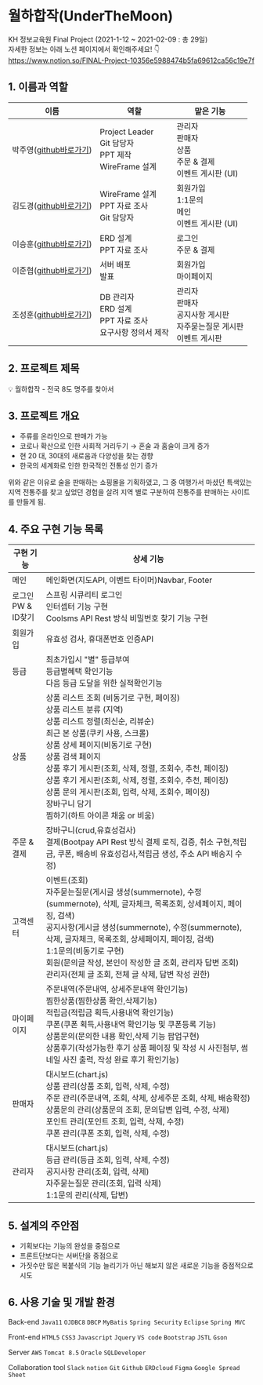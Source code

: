 # 월하합작(UnderTheMoon)
KH 정보교육원 Final Project (2021-1-12 ~ 2021-02-09 : 총 29일)  
자세한 정보는 아래 노션 페이지에서 확인해주세요! :point_down:  
https://www.notion.so/FINAL-Project-10356e5988474b5fa69612ca56c19e7f

## 1. 이름과 역할

| 이름                 | 역할           | 맡은 기능 | 
| -------------------- | -------------- | --------- | 
| 박주영([github바로가기](https://github.com/kkongkeozzang))    | Project Leader<br>Git 담당자<br>PPT 제작<br>WireFrame 설계  | 관리자<br>판매자<br>상품<br>주문 & 결제<br>이벤트 게시판 (UI) |
| 김도경([github바로가기](https://github.com/danaKim-dokyung))  | WireFrame 설계<br>PPT 자료 조사 <br>Git 담당자 | 회원가입<br>1:1문의<br>메인<br>이벤트 게시판 (UI)  |
| 이승훈([github바로가기](https://github.com/SlimskiTheWise))   | ERD 설계<br>PPT 자료 조사  |  로그인<br>주문 & 결제<br>  |
| 이준협([github바로가기](https://github.com/jhleeeeeeee))      | 서버 배포<br>발표   |   회원가입<br>마이페이지<br>  |
| 조성훈([github바로가기](https://github.com/craving4u))        | DB 관리자<br>ERD 설계<br>PPT 자료 조사  <br> 요구사항 정의서 제작  |  관리자<br>판매자<br>공지사항 게시판<br>자주묻는질문 게시판<br>이벤트 게시판  |


## 2. 프로젝트 제목

💡 월하합작 - 전국 8도 명주를 찾아서

## 3. 프로젝트 개요

- 주류를 온라인으로 판매가 가능
- 코로나 확산으로 인한 사회적 거리두기 → 혼술 과 홈술이 크게 증가
- 현 20 대, 30대의 새로움과 다양성을 찾는 경향
- 한국의 세계화로 인한 한국적인 전통성 인기 증가

위와 같은 이유로 술을 판매하는 쇼핑몰을 기획하였고, 그 중 여행가서 마셨던 특색있는 지역 전통주를 찾고 싶었던 경험을 살려 지역 별로 구분하여 전통주를 판매하는 사이트를 만들게 됨.

## 4. 주요 구현 기능 목록

| 구현 기능                                                       | 상세 기능                                      |
| ---------------------------------------------------------------- | ---------------------------------------------- |
| 메인                                                         | 메인화면(지도API, 이벤트 타이머)Navbar, Footer |
| 로그인<br>PW & ID찾기                               | 스프링 시큐리티 로그인<br>인터셉터 기능 구현<br>Coolsms API Rest 방식 비밀번호 찾기 기능 구현   |
| 회원가입                                                     | 유효성 검사, 휴대폰번호 인증API                |
| 등급                                                         | 최초가입시 "별" 등급부여<br>등급별혜택 확인기능<br>다음 등급 도달을 위한 실적확인기능                       |
| 상품                                                         | 상품 리스트 조회 (비동기로 구현, 페이징)<br>상품 리스트 분류 (지역)<br>상품 리스트 정렬(최신순, 리뷰순)<br>최근 본 상품(쿠키 사용, 스크롤)<br>상품 상세 페이지(비동기로 구현) <br>상품 검색 페이지<br>상품 후기 게시판(조회, 삭제, 정렬, 조회수, 추천, 페이징)<br> 상품 후기 게시판(조회, 삭제, 정렬, 조회수, 추천, 페이징)<br>상품 문의 게시판(조회, 입력, 삭제, 조회수, 페이징)<br>장바구니 담기<br>찜하기(하트 아이콘 채움 or 비움)     |
| 주문 & 결제                                                  | 장바구니(crud,유효성검사)<br>결제(Bootpay API Rest 방식 결제 로직, 검증, 취소 구현,적립금, 쿠폰, 배송비 유효성검사,적립금 생성, 주소 API 배송지 수정)                      |
| 고객센터                                                     | 이벤트(조회)<br>자주묻는질문(게시글 생성(summernote), 수정(summernote), 삭제, 글자체크, 목록조회, 상세페이지, 페이징, 검색)<br>공지사항(게시글 생성(summernote), 수정(summernote), 삭제, 글자체크, 목록조회, 상세페이지, 페이징, 검색)<br>1:1문의(비동기로 구현) <br>회원(문의글 작성, 본인이 작성한 글 조회, 관리자 답변 조회)<br>관리자(전체 글 조회, 전체 글 삭제, 답변 작성 권한)                                 |
| 마이페이지                                                   | 주문내역(주문내역, 상세주문내역 확인기능)<br>찜한상품(찜한상품 확인,삭제기능) <br>적립금(적립금 획득,사용내역 확인기능)<br>쿠폰(쿠폰 획득,사용내역 확인기능 및 쿠폰등록 기능)<br>상품문의(문의한 내용 확인,삭제 기능 팝업구현)<br>상품후기(작성가능한 후기 상품 페이징 및 작성 시 사진첨부, 썸네일 사진 출력, 작성 완료 후기 확인기능)       |
| 판매자                                                       | 대시보드(chart.js)<br>상품 관리(상품 조회, 입력, 삭제, 수정) <br>주문 관리(주문내역, 조회, 삭제, 상세주문 조회, 삭제, 배송확정)<br>상품문의 관리(상품문의 조회, 문의답변 입력, 수정, 삭제)<br>포인트 관리(포인트 조회, 입력, 삭제, 수정)<br>쿠폰 관리(쿠폰 조회, 입력, 삭제, 수정)                       |
| 관리자                                                       | 대시보드(chart.js)<br>등급 관리(등급 조회, 입력, 삭제, 수정)<br>공지사항 관리(조회, 입력, 삭제)<br>자주묻는질문 관리(조회, 입력 삭제)<br>1:1문의 관리(삭제, 답변)                           |


## 5. 설계의 주안점

- 기획보다는 기능의 완성을 중점으로
- 프론트단보다는 서버단을 중점으로
- 가짓수만 많은 복붙식의 기능 늘리기가 아닌 해보지 않은 새로운 기능을 중점적으로 시도

## 6. 사용 기술 및 개발 환경

Back-end  `Java11` `OJDBC8` `DBCP` `MyBatis` `Spring Security` `Eclipse` `Spring MVC`  

Front-end `HTML5` `CSS3` `Javascript` `Jquery` `VS code` `Bootstrap` `JSTL` `Gson`  

Server `AWS` `Tomcat 8.5`  `Oracle` `SQLDeveloper`  

Collaboration tool `Slack` `notion`  `Git` `Github` `ERDcloud` `Figma`  `Google Spread Sheet`

